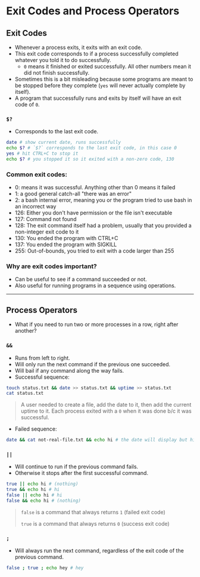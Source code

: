# Exit Codes and Process Operators

## Exit Codes

- Whenever a process exits, it exits with an exit code.
- This exit code corresponds to if a process successfully completed whatever you told it to do successfully.
  - `0` means it finished or exited successfully. All other numbers mean it did not finish successfully.
- Sometimes this is a bit misleading because some programs are meant to be stopped before they complete (`yes` will never actually complete by itself).
- A program that successfully runs and exits by itself will have an exit code of `0`.

### `$?`

- Corresponds to the last exit code.

```sh
date # show current date, runs successfully
echo $? # `$?` corresponds to the last exit code, in this case 0
yes # hit CTRL+C to stop it
echo $? # you stopped it so it exited with a non-zero code, 130
```

### Common exit codes:

- 0: means it was successful. Anything other than 0 means it failed
- 1: a good general catch-all "there was an error"
- 2: a bash internal error, meaning you or the program tried to use bash in an incorrect way
- 126: Either you don't have permission or the file isn't executable
- 127: Command not found
- 128: The exit command itself had a problem, usually that you provided a non-integer exit code to it
- 130: You ended the program with CTRL+C
- 137: You ended the program with SIGKILL
- 255: Out-of-bounds, you tried to exit with a code larger than 255

### Why are exit codes important?

- Can be useful to see if a command succeeded or not.
- Also useful for running programs in a sequence using operations.

---

## Process Operators

- What if you need to run two or more processes in a row, right after another?

### `&&`

- Runs from left to right.
- Will only run the next command if the previous one succeeded.
- Will bail if any command along the way fails.
- Successful sequence:

```sh
touch status.txt && date >> status.txt && uptime >> status.txt
cat status.txt
```

> A user needed to create a file, add the date to it, then add the current uptime to it.
> Each process exited with a `0` when it was done b/c it was successful.

- Failed sequence:

```sh
date && cat not-real-file.txt && echo hi # the date will display but hi won't
```

### `||`

- Will continue to run if the previous command fails.
- Otherwise it stops after the first successful command.

```sh
true || echo hi # (nothing)
true && echo hi # hi
false || echo hi # hi
false && echo hi # (nothing)
```

> `false` is a command that always returns `1` (failed exit code)
>
> `true` is a command that always returns `0` (success exit code)

### `;`

- Will always run the next command, regardless of the exit code of the previous command.

```sh
false ; true ; echo hey # hey
```
